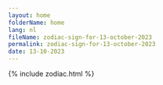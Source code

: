 ```yaml
---
layout: home
folderName: home
lang: nl
fileName: zodiac-sign-for-13-october-2023
permalink: zodiac-sign-for-13-october-2023
date: 13-10-2023
---
```

{% include zodiac.html %}
